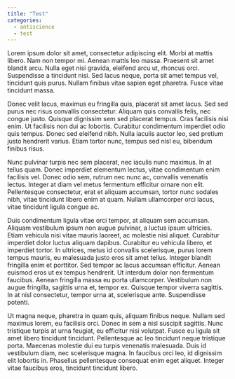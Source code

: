 ```yaml
---
title: "Test"
categories:
  - antiscience
  - test
---
```


Lorem ipsum dolor sit amet, consectetur adipiscing elit. Morbi at mattis libero. Nam non tempor mi. Aenean mattis leo massa. Praesent sit amet blandit arcu. Nulla eget nisi gravida, eleifend arcu ut, rhoncus orci. Suspendisse a tincidunt nisi. Sed lacus neque, porta sit amet tempus vel, tincidunt quis purus. Nullam finibus vitae sapien eget pharetra. Fusce vitae tincidunt massa.

Donec velit lacus, maximus eu fringilla quis, placerat sit amet lacus. Sed sed purus nec risus convallis consectetur. Aliquam quis convallis felis, nec congue justo. Quisque dignissim sem sed placerat tempus. Cras facilisis nisi enim. Ut facilisis non dui ac lobortis. Curabitur condimentum imperdiet odio quis tempus. Donec sed eleifend nibh. Nulla iaculis auctor leo, sed pretium justo hendrerit varius. Etiam tortor nunc, tempus sed nisl eu, bibendum finibus risus.

Nunc pulvinar turpis nec sem placerat, nec iaculis nunc maximus. In at tellus quam. Donec imperdiet elementum lectus, vitae condimentum enim facilisis vel. Donec odio sem, rutrum nec nunc ac, convallis venenatis lectus. Integer at diam vel metus fermentum efficitur ornare non elit. Pellentesque consectetur, erat et aliquam accumsan, tortor nunc sodales nibh, vitae tincidunt libero enim at quam. Nullam ullamcorper orci lacus, vitae tincidunt ligula congue ac.

Duis condimentum ligula vitae orci tempor, at aliquam sem accumsan. Aliquam vestibulum ipsum non augue pulvinar, a luctus ipsum ultricies. Etiam vehicula nisi vitae mauris laoreet, ac molestie nisi aliquet. Curabitur imperdiet dolor luctus aliquam dapibus. Curabitur eu vehicula libero, et imperdiet tortor. In ultrices, metus id convallis scelerisque, purus lorem tempus mauris, eu malesuada justo eros sit amet tellus. Integer blandit fringilla enim et porttitor. Sed tempor ac lacus accumsan efficitur. Aenean euismod eros ut ex tempus hendrerit. Ut interdum dolor non fermentum faucibus. Aenean fringilla massa eu porta ullamcorper. Vestibulum non augue fringilla, sagittis urna et, tempor ex. Quisque tempor viverra sagittis. In at nisl consectetur, tempor urna at, scelerisque ante. Suspendisse potenti.

Ut magna neque, pharetra in quam quis, aliquam finibus neque. Nullam sed maximus lorem, eu facilisis orci. Donec in sem a nisl suscipit sagittis. Nunc tristique turpis at urna feugiat, eu efficitur nisi volutpat. Fusce eu ligula sit amet libero tincidunt tincidunt. Pellentesque ac leo tincidunt neque tristique porta. Maecenas molestie dui eu turpis venenatis malesuada. Duis id vestibulum diam, nec scelerisque magna. In faucibus orci leo, id dignissim elit lobortis in. Phasellus pellentesque consequat enim eget aliquet. Integer vitae faucibus eros, tincidunt tincidunt libero.
